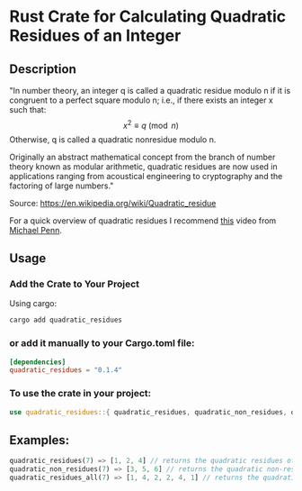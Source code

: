 # Rust Crate for Calculating Quadratic Residues of an Integer

## Description


"In number theory, an integer q is called a quadratic residue modulo n if it is congruent to a perfect square modulo n; i.e., if there exists an integer x such that: $$x^2 \equiv q \pmod{n}$$
Otherwise, q is called a quadratic nonresidue modulo n.

Originally an abstract mathematical concept from the branch of number theory known as modular arithmetic, quadratic residues are now used in applications ranging from acoustical engineering to cryptography and the factoring of large numbers."

Source: https://en.wikipedia.org/wiki/Quadratic_residue

For a quick overview of quadratic residues I recommend [this](https://www.youtube.com/watch?v=aBn7BaRxu2g 'Number Theory | Quadratic Residues: Definition and Examples') video from [Michael Penn](https://www.youtube.com/@MichaelPennMath '@MichaelPennMath').

## Usage

### Add the Crate to Your Project

Using cargo:
```bash
cargo add quadratic_residues
```
### or add it manually to your Cargo.toml file:

```toml
[dependencies]
quadratic_residues = "0.1.4"
```

### To use the crate in your project:
```rust
use quadratic_residues::{ quadratic_residues, quadratic_non_residues, quadratic_residues_all };
```

## Examples:

```rust
quadratic_residues(7) => [1, 2, 4] // returns the quadratic residues of 7
quadratic_non_residues(7) => [3, 5, 6] // returns the quadratic non-residues of 7
quadratic_residues_all(7) => [1, 4, 2, 2, 4, 1] // returns the quadratic residues of 7 including duplicates
```

